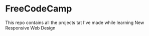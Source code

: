 # FreeCodeCamp
This repo contains all the projects tat I've made while learning New Responsive Web Design
